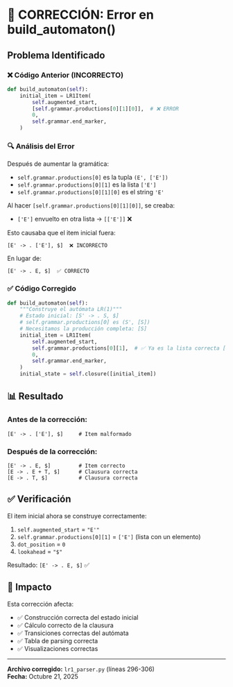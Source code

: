 # 🐛 CORRECCIÓN: Error en build_automaton()

## Problema Identificado

### ❌ Código Anterior (INCORRECTO)

```python
def build_automaton(self):
    initial_item = LR1Item(
        self.augmented_start,
        [self.grammar.productions[0][1][0]],  # ❌ ERROR
        0,
        self.grammar.end_marker,
    )
```

### 🔍 Análisis del Error

Después de aumentar la gramática:
- `self.grammar.productions[0]` es la tupla `(E', ['E'])`
- `self.grammar.productions[0][1]` es la lista `['E']`
- `self.grammar.productions[0][1][0]` es el string `'E'`

Al hacer `[self.grammar.productions[0][1][0]]`, se creaba:
- `['E']` envuelto en otra lista → `[['E']]` ❌

Esto causaba que el item inicial fuera:
```
[E' -> . ['E'], $]  ❌ INCORRECTO
```

En lugar de:
```
[E' -> . E, $]  ✅ CORRECTO
```

### ✅ Código Corregido

```python
def build_automaton(self):
    """Construye el autómata LR(1)"""
    # Estado inicial: [S' -> . S, $]
    # self.grammar.productions[0] es (S', [S])
    # Necesitamos la producción completa: [S]
    initial_item = LR1Item(
        self.augmented_start,
        self.grammar.productions[0][1],  # ✅ Ya es la lista correcta [S]
        0,
        self.grammar.end_marker,
    )
    initial_state = self.closure([initial_item])
```

## 📊 Resultado

### Antes de la corrección:
```
[E' -> . ['E'], $]     # Item malformado
```

### Después de la corrección:
```
[E' -> . E, $]         # Item correcto
[E -> . E + T, $]      # Clausura correcta
[E -> . T, $]          # Clausura correcta
```

## ✅ Verificación

El item inicial ahora se construye correctamente:
1. `self.augmented_start` = `"E'"`
2. `self.grammar.productions[0][1]` = `['E']` (lista con un elemento)
3. `dot_position` = `0`
4. `lookahead` = `"$"`

Resultado: `[E' -> . E, $]` ✅

## 🎯 Impacto

Esta corrección afecta:
- ✅ Construcción correcta del estado inicial
- ✅ Cálculo correcto de la clausura
- ✅ Transiciones correctas del autómata
- ✅ Tabla de parsing correcta
- ✅ Visualizaciones correctas

---

**Archivo corregido:** `lr1_parser.py` (líneas 296-306)  
**Fecha:** Octubre 21, 2025
